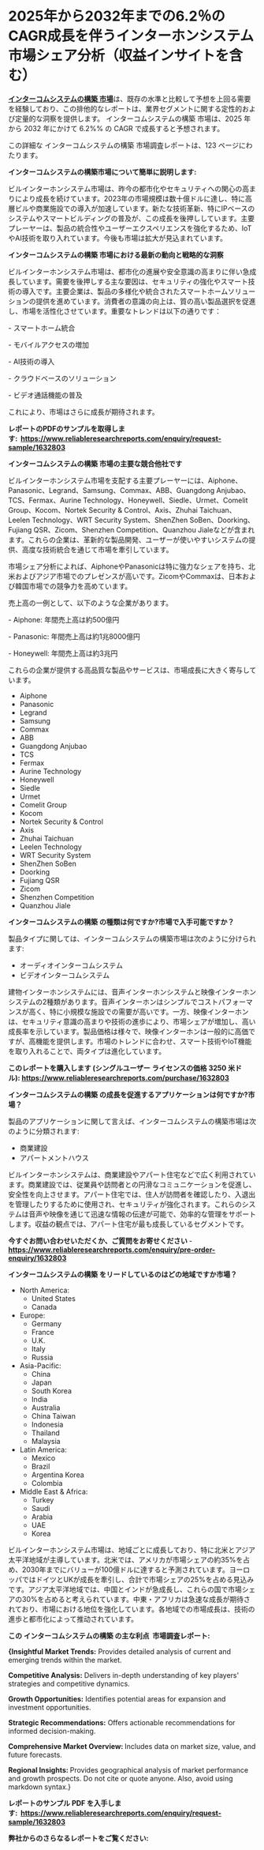 <p><h1>2025年から2032年までの6.2％のCAGR成長を伴うインターホンシステム市場シェア分析（収益インサイトを含む）</h1></p><p data-sourcepos="1:1-1:157"><strong><a href="https://www.reliableresearchreports.com/building-intercom-systems-market-r1632803?utm_campaign=107&utm_medium=36&utm_source=Github&utm_content=ia&utm_term=19042025&utm_id=building-intercom-systems">インターコムシステムの構築 市場</a></strong>は、既存の水準と比較して予想を上回る需要を経験しており、この排他的なレポートは、業界セグメントに関する定性的および定量的な洞察を提供します。 インターコムシステムの構築 市場は、2025 年から 2032 年にかけて 6.2%% の CAGR で成長すると予想されます。</p>
<p data-sourcepos="3:1-3:50">この詳細な インターコムシステムの構築 市場調査レポートは、123 ページにわたります。</p>
<p><strong>インターコムシステムの構築市場について簡単に説明します:</strong></p>
<p><p>ビルインターホンシステム市場は、昨今の都市化やセキュリティへの関心の高まりにより成長を続けています。2023年の市場規模は数十億ドルに達し、特に高層ビルや商業施設での導入が加速しています。新たな技術革新、特にIPベースのシステムやスマートビルディングの普及が、この成長を後押ししています。主要プレーヤーは、製品の統合性やユーザーエクスペリエンスを強化するため、IoTやAI技術を取り入れています。今後も市場は拡大が見込まれています。</p></p>
<p><strong>インターコムシステムの構築 市場における最新の動向と戦略的な洞察</strong></p>
<p><p>ビルインターホンシステム市場は、都市化の進展や安全意識の高まりに伴い急成長しています。需要を後押しする主な要因は、セキュリティの強化やスマート技術の導入です。主要企業は、製品の多様化や統合されたスマートホームソリューションの提供を進めています。消費者の意識の向上は、質の高い製品選択を促進し、市場を活性化させています。重要なトレンドは以下の通りです： </p><p>- スマートホーム統合</p><p>- モバイルアクセスの増加</p><p>- AI技術の導入</p><p>- クラウドベースのソリューション</p><p>- ビデオ通話機能の普及</p><p>これにより、市場はさらに成長が期待されます。</p></p>
<p><strong>レポートのPDFのサンプルを取得します</strong><strong>:&nbsp;&nbsp;<a href="https://www.reliableresearchreports.com/enquiry/request-sample/1632803?utm_campaign=107&utm_medium=36&utm_source=Github&utm_content=ia&utm_term=19042025&utm_id=building-intercom-systems">https://www.reliableresearchreports.com/enquiry/request-sample/1632803</a></strong></p>
<p><strong>インターコムシステムの構築 市場の主要な競合他社です</strong></p>
<p><p>ビルインターホンシステム市場を支配する主要プレーヤーには、Aiphone、Panasonic、Legrand、Samsung、Commax、ABB、Guangdong Anjubao、TCS、Fermax、Aurine Technology、Honeywell、Siedle、Urmet、Comelit Group、Kocom、Nortek Security & Control、Axis、Zhuhai Taichuan、Leelen Technology、WRT Security System、ShenZhen SoBen、Doorking、Fujiang QSR、Zicom、Shenzhen Competition、Quanzhou Jialeなどが含まれます。これらの企業は、革新的な製品開発、ユーザーが使いやすいシステムの提供、高度な技術統合を通じて市場を牽引しています。</p><p>市場シェア分析によれば、AiphoneやPanasonicは特に強力なシェアを持ち、北米およびアジア市場でのプレゼンスが高いです。ZicomやCommaxは、日本および韓国市場での競争力を高めています。 </p><p>売上高の一例として、以下のような企業があります。</p><p>- Aiphone: 年間売上高は約500億円</p><p>- Panasonic: 年間売上高は約1兆8000億円</p><p>- Honeywell: 年間売上高は約3兆円 </p><p>これらの企業が提供する高品質な製品やサービスは、市場成長に大きく寄与しています。</p></p>
<p><ul><li>Aiphone</li><li>Panasonic</li><li>Legrand</li><li>Samsung</li><li>Commax</li><li>ABB</li><li>Guangdong Anjubao</li><li>TCS</li><li>Fermax</li><li>Aurine Technology</li><li>Honeywell</li><li>Siedle</li><li>Urmet</li><li>Comelit Group</li><li>Kocom</li><li>Nortek Security & Control</li><li>Axis</li><li>Zhuhai Taichuan</li><li>Leelen Technology</li><li>WRT Security System</li><li>ShenZhen SoBen</li><li>Doorking</li><li>Fujiang QSR</li><li>Zicom</li><li>Shenzhen Competition</li><li>Quanzhou Jiale</li></ul></p>
<p><strong>インターコムシステムの構築 の種類は何ですか?市場で入手可能ですか？</strong></p>
<p>製品タイプに関しては、インターコムシステムの構築市場は次のように分けられます:</p>
<p><ul><li>オーディオインターコムシステム</li><li>ビデオインターコムシステム</li></ul></p>
<p><p>建物インターホンシステムには、音声インターホンシステムと映像インターホンシステムの2種類があります。音声インターホンはシンプルでコストパフォーマンスが高く、特に小規模な施設での需要が高いです。一方、映像インターホンは、セキュリティ意識の高まりや技術の進歩により、市場シェアが増加し、高い成長率を示しています。製品価格は様々で、映像インターホンは一般的に高価ですが、高機能を提供します。市場のトレンドに合わせ、スマート技術やIoT機能を取り入れることで、両タイプは進化しています。</p></p>
<p><strong>このレポートを購入します (シングルユーザー ライセンスの価格 3250 米ドル):&nbsp;<a href="https://www.reliableresearchreports.com/purchase/1632803?utm_campaign=107&utm_medium=36&utm_source=Github&utm_content=ia&utm_term=19042025&utm_id=building-intercom-systems">https://www.reliableresearchreports.com/purchase/1632803</a></strong></p>
<p><strong>インターコムシステムの構築 の成長を促進するアプリケーションは何ですか?市場？</strong></p>
<p>製品のアプリケーションに関して言えば、インターコムシステムの構築市場は次のように分類されます:</p>
<p><ul><li>商業建設</li><li>アパートメントハウス</li></ul></p>
<p><p>ビルインターホンシステムは、商業建設やアパート住宅などで広く利用されています。商業建設では、従業員や訪問者との円滑なコミュニケーションを促進し、安全性を向上させます。アパート住宅では、住人が訪問者を確認したり、入退出を管理したりするために使用され、セキュリティが強化されます。これらのシステムは音声や映像を通じて迅速な情報の伝達が可能で、効率的な管理をサポートします。収益の観点では、アパート住宅が最も成長しているセグメントです。</p></p>
<p><strong>今すぐお問い合わせいただくか、ご質問をお寄せください</strong><strong>&nbsp;</strong>-<strong><a href="https://www.reliableresearchreports.com/enquiry/pre-order-enquiry/1632803?utm_campaign=107&utm_medium=36&utm_source=Github&utm_content=ia&utm_term=19042025&utm_id=building-intercom-systems">https://www.reliableresearchreports.com/enquiry/pre-order-enquiry/1632803</a></strong></p>
<p><strong>インターコムシステムの構築 をリードしているのはどの地域ですか市場？</strong></p>
<p><ul>
    <li>
        North America:
        <ul>
            <li>United States</li>
            <li>Canada</li>
        </ul>
    </li>
    <li>
        Europe:
        <ul>
            <li>Germany</li>
            <li>France</li>
            <li>U.K.</li>
            <li>Italy</li>
            <li>Russia</li>
        </ul>
    </li>
    <li>
        Asia-Pacific:
        <ul>
            <li>China</li>
            <li>Japan</li>
            <li>South Korea</li>
            <li>India</li>
            <li>Australia</li>
            <li>China Taiwan</li>
            <li>Indonesia</li>
            <li>Thailand</li>
            <li>Malaysia</li>
        </ul>
    </li>
    <li>
        Latin America:
        <ul>
            <li>Mexico</li>
            <li>Brazil</li>
            <li>Argentina Korea</li>
            <li>Colombia</li>
        </ul>
    </li>
    <li>
        Middle East & Africa:
        <ul>
            <li>Turkey</li>
            <li>Saudi</li>
            <li>Arabia</li>
            <li>UAE</li>
            <li>Korea</li>
        </ul>
    </li>
    </ul></p>
<p><p>ビルインターホンシステム市場は、地域ごとに成長しており、特に北米とアジア太平洋地域が主導しています。北米では、アメリカが市場シェアの約35%を占め、2030年までにバリューが100億ドルに達すると予測されています。ヨーロッパではドイツとUKが成長を牽引し、合計で市場シェアの25%を占める見込みです。アジア太平洋地域では、中国とインドが急成長し、これらの国で市場シェアの30%を占めると考えられています。中東・アフリカは急速な成長が期待されており、市場における地位を強化しています。各地域での市場成長は、技術の進歩と都市化によって推动されています。</p></p>
<p><strong>この インターコムシステムの構築 の主な利点&nbsp; 市場調査レポート:</strong></p>
<p><strong>{Insightful Market Trends:</strong> Provides detailed analysis of current and emerging trends within the market.</p>
<p><strong>Competitive Analysis:</strong> Delivers in-depth understanding of key players' strategies and competitive dynamics.</p>
<p><strong>Growth Opportunities:</strong> Identifies potential areas for expansion and investment opportunities.</p>
<p><strong>Strategic Recommendations:</strong> Offers actionable recommendations for informed decision-making.</p>
<p><strong>Comprehensive Market Overview: </strong>Includes data on market size, value, and future forecasts.</p>
<p><strong>Regional Insights: </strong>Provides geographical analysis of market performance and growth prospects. Do not cite or quote anyone. Also, avoid using markdown syntax.}</p>
<p><strong>レポートのサンプル PDF を入手します:&nbsp;</strong><strong>&nbsp;<a href="https://www.reliableresearchreports.com/enquiry/request-sample/1632803?utm_campaign=107&utm_medium=36&utm_source=Github&utm_content=ia&utm_term=19042025&utm_id=building-intercom-systems">https://www.reliableresearchreports.com/enquiry/request-sample/1632803</a></strong></p>
<p></p>
<p></p>
<p></p>
<p></p>
<p><strong>弊社からのさらなるレポートをご覧ください:</strong></p>
<p><strong><p></p><p></p><p></p></strong></p>